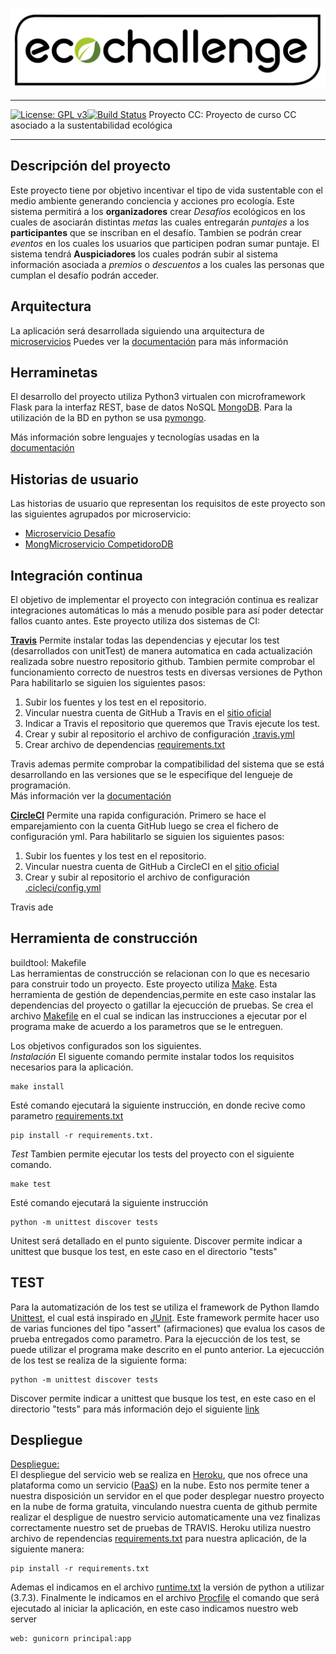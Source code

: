 ![Eco Challenge](docs/images/eco.jpeg "Eco Challenge")
***
[![License: GPL v3](https://img.shields.io/badge/License-GPLv3-blue.svg)](https://www.gnu.org/licenses/gpl-3.0)[![Build Status](https://travis-ci.org/rodrigo-orellana/eco-challenge.svg?branch=master)](https://travis-ci.org/rodrigo-orellana/eco-challenge)
Proyecto CC: Proyecto de curso CC asociado a la sustentabilidad ecológica
***
## Descripción del proyecto 
Este proyecto tiene por objetivo incentivar el tipo de vida sustentable con el medio ambiente generando conciencia y acciones pro ecología. Este sistema permitirá a los **organizadores** crear *Desafíos* ecológicos en los cuales de asociarán distintas *metas* las cuales entregarán *puntajes* a los **participantes** que se inscriban en el desafío. Tambien se podrán crear *eventos* en los cuales los usuarios que participen podran sumar puntaje. El sistema tendrá **Auspiciadores** los cuales podrán subir al sistema información asociada a *premios* o *descuentos* a los cuales las personas que cumplan el desafío podrán acceder.

## Arquitectura
La aplicación será desarrollada siguiendo una arquitectura de [microservicios](https://en.wikipedia.org/wiki/Microservices) 
Puedes ver la [documentación](https://github.com/rodrigo-orellana/eco-challenge/blob/master/docs/arquitectura.md) para más información

## Herraminetas
El desarrollo del proyecto utiliza Python3 virtualen con microframework Flask para la interfaz REST, base de datos NoSQL [MongoDB](https://www.mongodb.com). Para la utilización de la BD en python se usa [pymongo](https://api.mongodb.com/python/current/). 

Más información sobre lenguajes y tecnologías usadas en la [documentación](https://github.com/rodrigo-orellana/eco-challenge/blob/master/docs/arquitectura.md)  

## Historias de usuario
Las historias de usuario que representan los requisitos de este proyecto son las siguientes agrupados por microservicio:
* [Microservicio Desafío](https://github.com/rodrigo-orellana/eco-challenge/milestone/7)
* [MongMicroservicio CompetidoroDB](https://github.com/rodrigo-orellana/eco-challenge/milestone/6)

## Integración continua
El objetivo de implementar el proyecto con integración continua es realizar integraciones automáticas lo más a menudo posible para así poder detectar fallos cuanto antes. Este proyecto utiliza dos sistemas de CI:

**[Travis](https://travis-ci.org)** Permite instalar todas las dependencias y ejecutar los test (desarrollados con unitTest) de manera automatica en cada actualización realizada sobre nuestro repositorio github. Tambien permite comprobar el funcionamiento correcto de nuestros tests en diversas versiones de Python 
 Para habilitarlo se siguien los siguientes pasos:  
1. Subir los fuentes y los test en el repositorio.
2. Vincular nuestra cuenta de GitHub a Travis en el [sitio oficial](https://travis-ci.org)
3. Indicar a Travis el repositorio que queremos que Travis ejecute los test.
4. Crear y subir al repositorio el archivo de configuración [.travis.yml](https://github.com/rodrigo-orellana/eco-challenge/blob/master/.travis.yml) 
5. Crear archivo de dependencias [requirements.txt](https://github.com/rodrigo-orellana/eco-challenge/blob/master/requirements.txt)  

Travis ademas permite comprobar la compatibilidad del sistema que se está desarrollando en las versiones que se le especifique del lengueje de programación.  
Más información ver la [documentación](https://github.com/rodrigo-orellana/eco-challenge/blob/master/docs/integracion_continua.md)

**[CircleCI](https://circleci.com/)** Permite una rapida configuración. Primero se hace el emparejamiento con la  cuenta GitHub luego se crea el fichero de configuración yml.
 Para habilitarlo se siguien los siguientes pasos:  
1. Subir los fuentes y los test en el repositorio.
2. Vincular nuestra cuenta de GitHub a CircleCI en el [sitio oficial](https://circleci.com/)
3. Crear y subir al repositorio el archivo de configuración [.cicleci/config.yml](https://github.com/rodrigo-orellana/eco-challenge/blob/master/.cicleci/config.yml) 

Travis ade

## Herramienta de construcción
buildtool: Makefile  
Las herramientas de construcción se relacionan con lo que es necesario para construir todo un proyecto. Este proyecto utiliza [Make](https://es.wikipedia.org/wiki/Make). Esta herramienta de gestión de dependencias,permite en este caso instalar las dependencias del proyecto o gatillar la ejecucción de pruebas. Se crea el archivo [Makefile](https://github.com/rodrigo-orellana/eco-challenge/blob/master/Makefile) en el cual se indican las instrucciones a ejecutar por el programa make de acuerdo a los parametros que se le entreguen.  

Los objetivos configurados son los siguientes.  
*Instalación*  El siguente comando permite instalar todos los requisitos necesarios para la aplicación. 
~~~
make install
~~~
Esté comando ejecutará la siguiente instrucción, en donde recive como parametro [requirements.txt](https://github.com/rodrigo-orellana/eco-challenge/blob/master/requirements.txt)
~~~
pip install -r requirements.txt.
~~~

*Test* Tambien permite ejecutar los tests del proyecto con el siguiente comando.
~~~
make test
~~~
Esté comando ejecutará la siguiente instrucción
~~~
python -m unittest discover tests
~~~
Unitest será detallado en el punto siguiente. Discover permite indicar a unittest que busque los test, en este caso en el directorio "tests"

## TEST 
Para la automatización de los test se utiliza el framework de Python llamdo [Unittest](https://docs.python.org/3/library/unittest.html), el cual está inspirado en [JUnit](https://es.wikipedia.org/wiki/JUnit). Este framework permite hacer uso de varias funciones del tipo "assert" (afirmaciones) que evalua los casos de prueba entregados como parametro. Para la ejecucción de los test, se puede utilizar el programa make descrito en el punto anterior. La ejecucción de los test se realiza de la siguiente forma:
~~~
python -m unittest discover tests
~~~
Discover permite indicar a unittest que busque los test, en este caso en el directorio "tests" para más información dejo el siguiente [link](https://work.njae.me.uk/2018/04/05/testing/)


## Despliegue
[Despliegue:](https://ecochallenge.herokuapp.com/)  
El despliegue del servicio web se realiza en [Heroku](https://www.heroku.com), que nos ofrece una plataforma como un servicio ([PaaS](https://en.wikipedia.org/wiki/Platform_as_a_service)) en la nube. Esto nos permite tener a nuestra disposición un servidor en el que poder desplegar nuestro proyecto en la nube de forma gratuita, vinculando nuestra cuenta de github permite realizar el despligue de nuestro servicio automaticamente una vez finalizas correctamente nuestro set de pruebas de TRAVIS. Heroku utiliza nuestro archivo de rependencias [requirements.txt](https://github.com/rodrigo-orellana/eco-challenge/blob/master/requirements.txt) para nuestra aplicación, de la siguiente manera:  
~~~
pip install -r requirements.txt
~~~
Ademas el indicamos en el archivo [runtime.txt](https://github.com/rodrigo-orellana/eco-challenge/blob/master/runtime.txt) la versión de python a utilizar (3.7.3). Finalmente le indicamos en el archivo [Procfile](https://github.com/rodrigo-orellana/eco-challenge/blob/master/Procfile) el comando que será ejecutado al iniciar la aplicación, en este caso indicamos nuestro web server
 ~~~
 web: gunicorn principal:app
 ~~~
